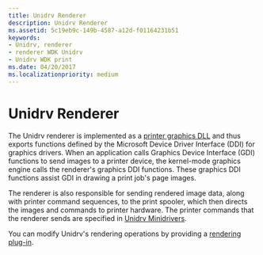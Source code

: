```yaml
---
title: Unidrv Renderer
description: Unidrv Renderer
ms.assetid: 5c19eb9c-149b-4587-a12d-f01164231b51
keywords:
- Unidrv, renderer
- renderer WDK Unidrv
- Unidrv WDK print
ms.date: 04/20/2017
ms.localizationpriority: medium
---
```


# Unidrv Renderer





The Unidrv renderer is implemented as a [printer graphics DLL](printer-graphics-dll.md) and thus exports functions defined by the Microsoft Device Driver Interface (DDI) for graphics drivers. When an application calls Graphics Device Interface (GDI) functions to send images to a printer device, the kernel-mode graphics engine calls the renderer's graphics DDI functions. These graphics DDI functions assist GDI in drawing a print job's page images.

The renderer is also responsible for sending rendered image data, along with printer command sequences, to the print spooler, which then directs the images and commands to printer hardware. The printer commands that the renderer sends are specified in [Unidrv Minidrivers](unidrv-minidrivers.md).

You can modify Unidrv's rendering operations by providing a [rendering plug-in](rendering-plug-ins.md).

 

 




